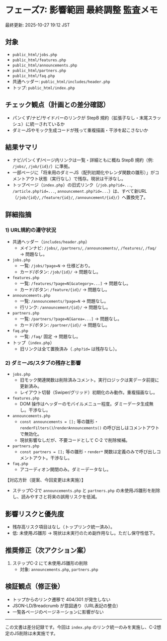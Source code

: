 # フェーズ7: 影響範囲 最終調整 監査メモ

最終更新: 2025-10-27 19:12 JST

## 対象
- `public_html/jobs.php`
- `public_html/features.php`
- `public_html/announcements.php`
- `public_html/partners.php`
- `public_html/faq.php`
- 共通ヘッダー: `public_html/includes/header.php`
- トップ: `public_html/index.php`

## チェック観点（計画との差分確認）
- パンくず/ナビ/サイドバーのリンクが StepB 規約（拡張子なし・末尾スラッシュ）に統一されているか
- ダミーJSやモック生成コードが残って重複描画・干渉を起こさないか

## 結果サマリ
- ナビ/パンくず/ページ内リンクは一覧・詳細ともに概ね StepB 規約（例: `/jobs/`, `/job/{id}/`）に準拠。
- 一部ページに「将来用のダミーJS（配列初期化やレンダ関数の雛形）」がコメントアウト状態（実行なし）で残存。現状は干渉なし。
- トップページ（`index.php`）の旧式リンク（`/job.php?id=...`, `/article.php?id=...`, `announcement.php?id=...`）は、すべて新URL（`/job/{id}/`, `/feature/{id}/`, `/announcement/{id}/`）へ置換完了。

## 詳細指摘

### 1) URL規約の遵守状況
- 共通ヘッダー（`includes/header.php`）
  - メインナビ: `/jobs/`, `/partners/`, `/announcements/`, `/features/`, `/faq/` → 問題なし。
- `jobs.php`
  - 一覧: `/jobs/?page=N` → 仕様どおり。
  - カード/ボタン: `/job/{id}/` → 問題なし。
- `features.php`
  - 一覧: `/features/?page=N[&category=...]` → 問題なし。
  - カード/ボタン: `/feature/{id}/` → 問題なし。
- `announcements.php`
  - 一覧: `/announcements/?page=N` → 問題なし。
  - 行リンク: `/announcement/{id}/` → 問題なし。
- `partners.php`
  - 一覧: `/partners/?page=N[&area=...]` → 問題なし。
  - カード/ボタン: `/partner/{id}/` → 問題なし。
- `faq.php`
  - 一覧: `/faq/` 固定 → 問題なし。
- トップ（`index.php`）
  - 旧リンクは全て置換済み（`.php?id=` は残存なし）。

### 2) ダミーJS/スタブの残存と影響
- `jobs.php`
  - 旧モック関連関数は削除済みコメント。実行ロジックは実データ前提に更新済み。
  - レイアウト切替（Swiper/グリッド）初期化のみ動作。重複描画なし。
- `features.php`
  - DOM 操作はヘッダーのモバイルメニュー程度。ダミーデータ生成無し。干渉なし。
- `announcements.php`
  - `const announcements = [];` 等の雛形・`renderFilters()`/`renderAnnouncements()` の呼び出しはコメントアウトで無効化。
  - 現状影響なしだが、不要コードとして C-2 で削除候補。
- `partners.php`
  - `const partners = [];` 等の雛形・`render*` 関数は定義のみで呼び出しコメントアウト。干渉なし。
- `faq.php`
  - アコーディオン開閉のみ。ダミーデータなし。

【対応方針（提案、今回変更は未実施）】
- ステップC-2で `announcements.php` と `partners.php` の未使用JS雛形を削除し、読みやすさと将来の誤用リスクを低減。

## 影響リスクと優先度
- 残存高リスク項目はなし（トップリンク統一済み）。
- 低: 未使用JS雛形 → 現状は未実行のため副作用なし。ただし保守性低下。

## 推奨修正（次アクション案）
1. ステップC-2 にて未使用JS雛形の削除
   - 対象: `announcements.php`, `partners.php`

## 検証観点（修正後）
- トップからのリンク遷移で 404/301 が発生しない
- JSON-LD/Breadcrumb が意図通り（URL表記の整合）
- 一覧各ページのページネーションに影響がない

---
この文書は差分記録です。今回は `index.php` のリンク統一のみを実施し、C-2想定のJS削除は未実施です。
